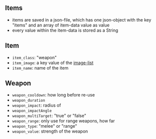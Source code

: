 ## Items
- items are saved in a json-file, which has one json-object with the key "items" and an array of item-data value as value
- every value within the item-data is stored as a String

## Item
+ `item_class`: "weapon"
+ `item_image`: a key value of the [image-list](image_conventions.md)
+ `item_name`: name of the item

## Weapon
+ `weapon_cooldown`: how long before re-use
+ `weapon_duration`
+ `weapon_impact`: radius of 
+ `weapon_impactAngle`
+ `weapon_multiTarget`: "true" or "false"
+ `weapon_range`: only use for range weapons, how far
+ `weapon_type`: "melee" or "range"
+ `weapon_value`: strength of the weapon
